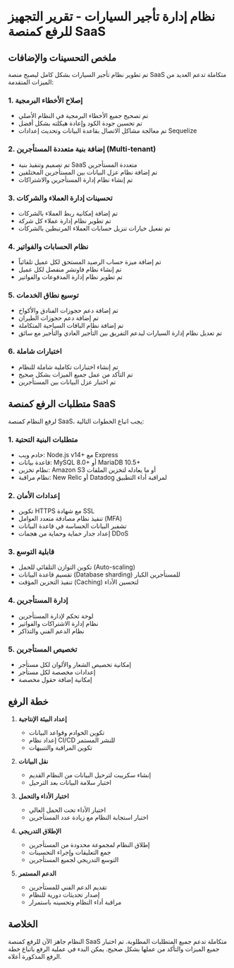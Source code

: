 # نظام إدارة تأجير السيارات - تقرير التجهيز للرفع كمنصة SaaS

## ملخص التحسينات والإضافات

تم تطوير نظام تأجير السيارات بشكل كامل ليصبح منصة SaaS متكاملة تدعم العديد من الميزات المتقدمة:

### 1. إصلاح الأخطاء البرمجية
- تم تصحيح جميع الأخطاء البرمجية في النظام الأصلي
- تم تحسين جودة الكود وإعادة هيكلته بشكل أفضل
- تم معالجة مشاكل الاتصال بقاعدة البيانات وتحديث إعدادات Sequelize

### 2. إضافة بنية متعددة المستأجرين (Multi-tenant)
- تم تصميم وتنفيذ بنية SaaS متعددة المستأجرين
- تم إضافة نظام عزل البيانات بين المستأجرين المختلفين
- تم إنشاء نظام إدارة المستأجرين والاشتراكات

### 3. تحسينات إدارة العملاء والشركات
- تم إضافة إمكانية ربط العملاء بالشركات
- تم تطوير نظام إدارة عملاء كل شركة
- تم تفعيل خيارات تنزيل حسابات العملاء المرتبطين بالشركات

### 4. نظام الحسابات والفواتير
- تم إضافة ميزة حساب الرصيد المستحق لكل عميل تلقائياً
- تم إنشاء نظام فاوتشر منفصل لكل عميل
- تم تطوير نظام إدارة المدفوعات والفواتير

### 5. توسيع نطاق الخدمات
- تم إضافة دعم حجوزات الفنادق والأكواخ
- تم إضافة دعم حجوزات الطيران
- تم إضافة نظام الباقات السياحية المتكاملة
- تم تعديل نظام إدارة السيارات ليدعم التفريق بين التأجير العادي والتأجير مع سائق

### 6. اختبارات شاملة
- تم إنشاء اختبارات تكاملية شاملة للنظام
- تم التأكد من عمل جميع الميزات بشكل صحيح
- تم اختبار عزل البيانات بين المستأجرين

## متطلبات الرفع كمنصة SaaS

لرفع النظام كمنصة SaaS، يجب اتباع الخطوات التالية:

### 1. متطلبات البنية التحتية
- خادم ويب: Node.js v14+ مع Express
- قاعدة بيانات: MySQL 8.0+ أو MariaDB 10.5+
- نظام تخزين: Amazon S3 أو ما يعادله لتخزين الملفات
- نظام مراقبة: New Relic أو Datadog لمراقبة أداء التطبيق

### 2. إعدادات الأمان
- تكوين HTTPS مع شهادة SSL
- تنفيذ نظام مصادقة متعدد العوامل (MFA)
- تشفير البيانات الحساسة في قاعدة البيانات
- إعداد جدار حماية وحماية من هجمات DDoS

### 3. قابلية التوسع
- تكوين التوازن التلقائي للحمل (Auto-scaling)
- تقسيم قاعدة البيانات (Database sharding) للمستأجرين الكبار
- تنفيذ التخزين المؤقت (Caching) لتحسين الأداء

### 4. إدارة المستأجرين
- لوحة تحكم لإدارة المستأجرين
- نظام إدارة الاشتراكات والفواتير
- نظام الدعم الفني والتذاكر

### 5. تخصيص المستأجرين
- إمكانية تخصيص الشعار والألوان لكل مستأجر
- إعدادات مخصصة لكل مستأجر
- إمكانية إضافة حقول مخصصة

## خطة الرفع

1. **إعداد البيئة الإنتاجية**
   - تكوين الخوادم وقواعد البيانات
   - إعداد نظام CI/CD للنشر المستمر
   - تكوين المراقبة والتنبيهات

2. **نقل البيانات**
   - إنشاء سكريبت لترحيل البيانات من النظام القديم
   - اختبار سلامة البيانات بعد الترحيل

3. **اختبار الأداء والتحمل**
   - اختبار الأداء تحت الحمل العالي
   - اختبار استجابة النظام مع زيادة عدد المستأجرين

4. **الإطلاق التدريجي**
   - إطلاق النظام لمجموعة محدودة من المستأجرين
   - جمع التعليقات وإجراء التحسينات
   - التوسع التدريجي لجميع المستأجرين

5. **الدعم المستمر**
   - تقديم الدعم الفني للمستأجرين
   - إصدار تحديثات دورية للنظام
   - مراقبة أداء النظام وتحسينه باستمرار

## الخلاصة

النظام جاهز الآن للرفع كمنصة SaaS متكاملة تدعم جميع المتطلبات المطلوبة. تم اختبار جميع الميزات والتأكد من عملها بشكل صحيح. يمكن البدء في عملية الرفع باتباع خطة الرفع المذكورة أعلاه.

